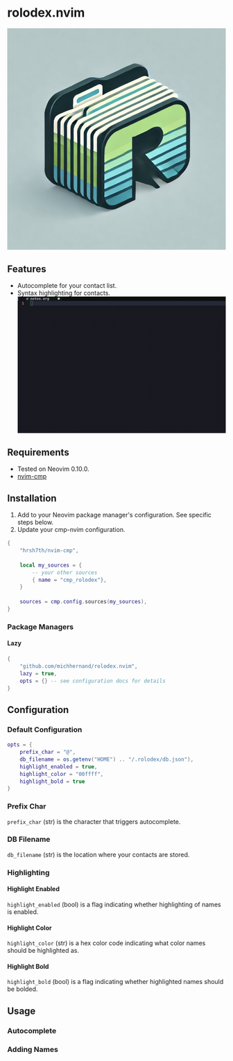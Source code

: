 # rolodex.nvim

![Logo](./repo/logo.png)

## Features
- Autocomplete for your contact list.
- Syntax highlighting for contacts.
![Demo1](./repo/demo1.gif)

## Requirements
- Tested on Neovim 0.10.0.
- [nvim-cmp](https://github.com/hrsh7th/nvim-cmp)

## Installation
1. Add to your Neovim package manager's configuration. See specific steps below.
2. Update your cmp-nvim configuration.
```lua
{
    "hrsh7th/nvim-cmp",

    local my_sources = {
        -- your other sources
        { name = "cmp_rolodex"},
    }

    sources = cmp.config.sources(my_sources),
}
```

### Package Managers
#### Lazy
```lua
{
    "github.com/michhernand/rolodex.nvim",
    lazy = true,
    opts = {} -- see configuration docs for details
}
```

## Configuration
### Default Configuration
```lua
opts = {
    prefix_char = "@",
    db_filename = os.getenv("HOME") .. "/.rolodex/db.json"),
    highlight_enabled = true,
    highlight_color = "00ffff",
    highlight_bold = true
}
```

### Prefix Char
`prefix_char` (str) is the character that triggers autocomplete.

### DB Filename
`db_filename` (str) is the location where your contacts are stored.

### Highlighting
#### Highlight Enabled
`highlight_enabled` (bool) is a flag indicating whether highlighting of names is enabled.

#### Highlight Color
`highlight_color` (str) is a hex color code indicating what color names should be highlighted as.

#### Highlight Bold
`highlight_bold` (bool) is a flag indicating whether highlighted names should be bolded.

## Usage
### Autocomplete
### Adding Names

